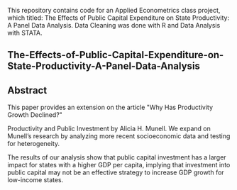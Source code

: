 This repository contains code for an Applied Econometrics class project, which titled: The Effects of Public Capital Expenditure on State Productivity: A Panel Data Analysis. Data Cleaning was done with R and Data Analysis with STATA.

## The-Effects-of-Public-Capital-Expenditure-on-State-Productivity-A-Panel-Data-Analysis

## Abstract

This paper provides an extension on the article "Why Has Productivity Growth Declined?"

Productivity and Public Investment by Alicia H. Munell. We expand on Munell’s research by analyzing more recent socioeconomic data and testing for heterogeneity. 

The results of our analysis show that public capital investment has a larger impact for states with a higher GDP per capita, implying that investment into public capital may not be an effective strategy to increase GDP growth for low-income states.


